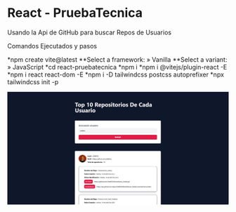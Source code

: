 ﻿# React - PruebaTecnica

Usando la Api de GitHub para buscar Repos de Usuarios

Comandos Ejecutados y pasos

*npm create vite@latest
**Select a framework: » Vanilla
**Select a variant: » JavaScript
*cd react-pruebatecnica
*npm i
*npm i @vitejs/plugin-react -E
*npm i react react-dom -E 
*npm i -D tailwindcss postcss autoprefixer
*npx tailwindcss init -p

![Pagina Home](https://github.com/ZitelliDZ/apiGitHub/blob/main/presentacion/presentacion1.png?raw=true)


